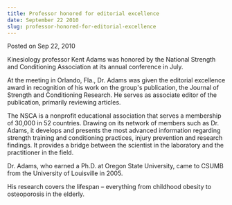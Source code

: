 ```yaml
---
title: Professor honored for editorial excellence
date: September 22 2010
slug: professor-honored-for-editorial-excellence
---
```





<span class="date">Posted on Sep 22, 2010    </span>
<p>Kinesiology professor Kent Adams was honored by the National
Strength and Conditioning Association at its annual conference in
July.</p>
<p>At the meeting in Orlando, Fla., Dr. Adams was given the
editorial excellence award in recognition of his work on the
group&apos;s publication, the Journal of Strength and Conditioning
Research. He serves as associate editor of the publication,
primarily reviewing articles.</p>
<p>The NSCA is a nonprofit educational association that serves a
membership of 30,000 in 52 countries. Drawing on its network of
members such as Dr. Adams, it develops and presents the most
advanced information regarding strength training and conditioning
practices, injury prevention and research findings. It provides a
bridge between the scientist in the laboratory and the practitioner
in the field.</p>
<p>Dr. Adams, who earned a Ph.D. at Oregon State University, came
to CSUMB from the University of Louisville in 2005.</p>
<p>His research covers the lifespan &#x2013; everything from childhood
obesity to osteoporosis in the elderly.</p>





